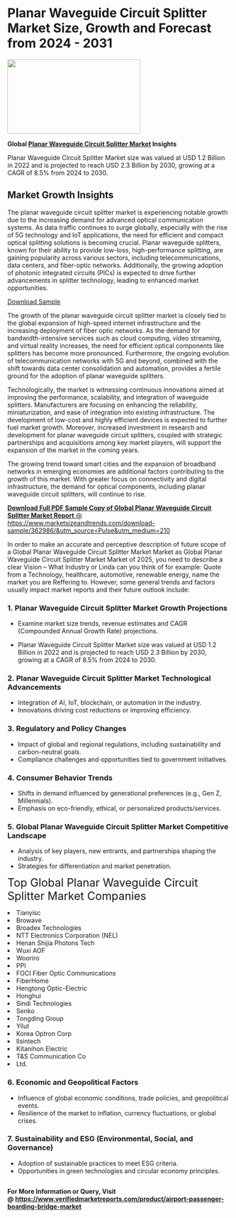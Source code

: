 <H1>Planar Waveguide Circuit Splitter Market Size, Growth and Forecast from 2024 - 2031</H1><img class="aligncenter size-medium wp-image-584254" src="https://thirdeyenews.in/wp-content/uploads/2024/09/Global-Market-Research-300x168.jpeg" alt="" width="300" height="168" /><p><strong>Global&nbsp;<a href="https://www.marketsizeandtrends.com/download-sample/362986/&amp;utm_source=Pulse&amp;utm_medium=210">Planar Waveguide Circuit Splitter Market</a> Insights</strong></p><p>Planar Waveguide Circuit Splitter Market size was valued at USD 1.2 Billion in 2022 and is projected to reach USD 2.3 Billion by 2030, growing at a CAGR of 8.5% from 2024 to 2030.</p><p><h2>Market Growth Insights</h2> <p>The planar waveguide circuit splitter market is experiencing notable growth due to the increasing demand for advanced optical communication systems. As data traffic continues to surge globally, especially with the rise of 5G technology and IoT applications, the need for efficient and compact optical splitting solutions is becoming crucial. Planar waveguide splitters, known for their ability to provide low-loss, high-performance splitting, are gaining popularity across various sectors, including telecommunications, data centers, and fiber-optic networks. Additionally, the growing adoption of photonic integrated circuits (PICs) is expected to drive further advancements in splitter technology, leading to enhanced market opportunities.</p> <p><a href="#">Download Sample</a></p> <p>The growth of the planar waveguide circuit splitter market is closely tied to the global expansion of high-speed internet infrastructure and the increasing deployment of fiber optic networks. As the demand for bandwidth-intensive services such as cloud computing, video streaming, and virtual reality increases, the need for efficient optical components like splitters has become more pronounced. Furthermore, the ongoing evolution of telecommunication networks with 5G and beyond, combined with the shift towards data center consolidation and automation, provides a fertile ground for the adoption of planar waveguide splitters.</p> <p>Technologically, the market is witnessing continuous innovations aimed at improving the performance, scalability, and integration of waveguide splitters. Manufacturers are focusing on enhancing the reliability, miniaturization, and ease of integration into existing infrastructure. The development of low-cost and highly efficient devices is expected to further fuel market growth. Moreover, increased investment in research and development for planar waveguide circuit splitters, coupled with strategic partnerships and acquisitions among key market players, will support the expansion of the market in the coming years.</p> <p>The growing trend toward smart cities and the expansion of broadband networks in emerging economies are additional factors contributing to the growth of this market. With greater focus on connectivity and digital infrastructure, the demand for optical components, including planar waveguide circuit splitters, will continue to rise.</p> <p><a href="#"></p><p><span class=""><strong>Download Full PDF Sample Copy of Global Planar Waveguide Circuit Splitter Market Report</strong> @ <a href="https://www.marketsizeandtrends.com/download-sample/362986/&amp;utm_source=Pulse&amp;utm_medium=210" target="_blank">https://www.marketsizeandtrends.com/download-sample/362986/&amp;utm_source=Pulse&amp;utm_medium=210</a></span></p><p>In order to make an accurate and perceptive description of future scope of a Global&nbsp;Planar Waveguide Circuit Splitter Market Market as Global&nbsp;Planar Waveguide Circuit Splitter Market Market of 2025, you need to describe a clear Vision &ndash; What Industry or Linda can you think of for example: Quote from a Technology, healthcare, automotive, renewable energy, name the market you are Reffering to. However, some general trends and factors usually impact market reports and their future outlook include:</p><h3>1.&nbsp;<strong>Planar Waveguide Circuit Splitter Market Growth Projections</strong></h3><ul><li>Examine market size trends, revenue estimates and CAGR (Compounded Annual Growth Rate) projections.</li><li><p>Planar Waveguide Circuit Splitter Market size was valued at USD 1.2 Billion in 2022 and is projected to reach USD 2.3 Billion by 2030, growing at a CAGR of 8.5% from 2024 to 2030.</p></li></ul><h3>2.&nbsp;<strong>Planar Waveguide Circuit Splitter Market Technological Advancements</strong></h3><ul><li>Integration of AI, IoT, blockchain, or automation in the industry.</li><li>Innovations driving cost reductions or improving efficiency.</li></ul><h3>3.&nbsp;<strong>Regulatory and Policy Changes</strong></h3><ul><li>Impact of global and regional regulations, including sustainability and carbon-neutral goals.</li><li>Compliance challenges and opportunities tied to government initiatives.</li></ul><h3>4.&nbsp;<strong>Consumer Behavior Trends</strong></h3><ul><li>Shifts in demand influenced by generational preferences (e.g., Gen Z, Millennials).</li><li>Emphasis on eco-friendly, ethical, or personalized products/services.</li></ul><h3>5.&nbsp;<strong>Global Planar Waveguide Circuit Splitter Market Competitive Landscape</strong></h3><ul><li>Analysis of key players, new entrants, and partnerships shaping the industry.</li><li>Strategies for differentiation and market penetration.</li></ul><p data-pm-slice="1 1 []"><span style="color: inherit; font-family: inherit; font-size: 25px;">Top Global Planar Waveguide Circuit Splitter Market Companies</span></p><div class="" data-test-id=""><p><li>Tianyisc</li><li> Browave</li><li> Broadex Technologies</li><li> NTT Electronics Corporation (NEL)</li><li> Henan Shijia Photons Tech</li><li> Wuxi AOF</li><li> Wooriro</li><li> PPI</li><li> FOCI Fiber Optic Communications</li><li> FiberHome</li><li> Hengtong Optic-Electric</li><li> Honghui</li><li> Sindi Technologies</li><li> Senko</li><li> Tongding Group</li><li> Yilut</li><li> Korea Optron Corp</li><li> Ilsintech</li><li> Kitanihon Electric</li><li> T&S Communication Co</li><li> Ltd.</li></p></div><h3>6.&nbsp;<strong>Economic and Geopolitical Factors</strong></h3><ul><li>Influence of global economic conditions, trade policies, and geopolitical events.</li><li>Resilience of the market to inflation, currency fluctuations, or global crises.</li></ul><h3>7.&nbsp;<strong>Sustainability and ESG (Environmental, Social, and Governance)</strong></h3><ul><li>Adoption of sustainable practices to meet ESG criteria.</li><li>Opportunities in green technologies and circular economy principles.</li></ul><h2><strong style="font-size: 14px;">For More Information or Query, Visit @&nbsp;</strong><a style="background-color: #ffffff; font-size: 14px;" href="https://www.marketsizeandtrends.com/report/planar-waveguide-circuit-splitter-market/" target="_blank">https://www.verifiedmarketreports.com/product/airport-passenger-boarding-bridge-market</a></h2>
